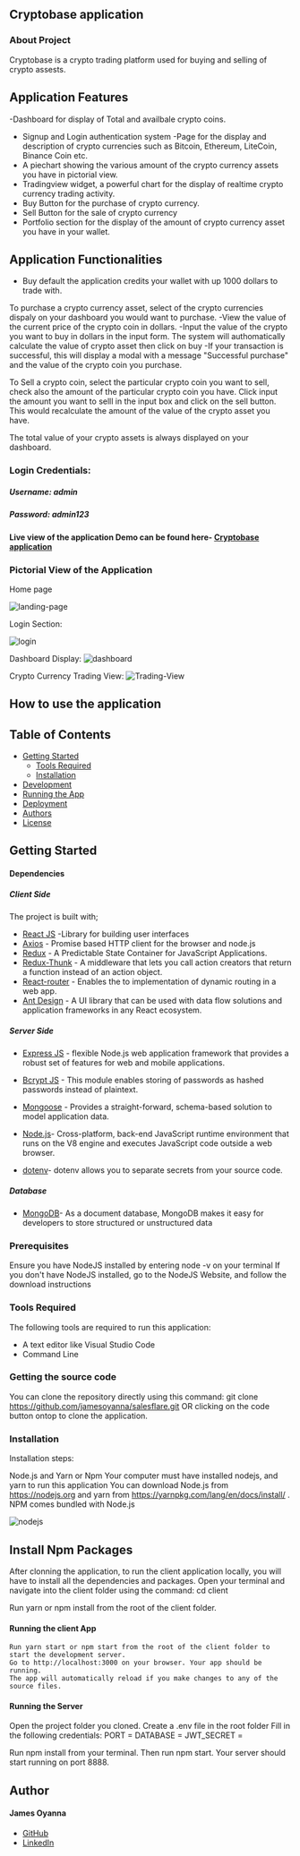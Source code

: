 ## Cryptobase application

### About Project
Cryptobase is a crypto trading platform used for buying and selling of crypto assests.

## Application Features
-Dashboard for display of Total and availbale crypto coins.
- Signup and Login authentication system
-Page for the display and description of crypto currencies such as Bitcoin, Ethereum, LiteCoin, Binance Coin etc.
- A piechart showing the various amount of the crypto currency assets you have in pictorial view.
- Tradingview widget, a powerful chart for the display of realtime crypto currency trading activity.
- Buy Button for the purchase of crypto currency.
- Sell Button for the sale of crypto currency
- Portfolio section for the display of the amount of crypto currency asset you have in your wallet.

## Application Functionalities
- Buy default the application credits your wallet with up 1000 dollars to trade with.

To purchase a crypto currency asset, select of the crypto currencies dispaly on your dashboard you would want to purchase. 
-View the value of the current price of the crypto coin in dollars. 
-Input the value of the crypto you want to buy in dollars in the input form. 
The system will authomatically calculate the value of crypto asset then click on buy
-If your transaction is successful, this will display a modal with a message "Successful purchase" and the value of the crypto coin you purchase.

To Sell a crypto coin, select the particular crypto coin you want to sell, check also the amount of the particular crypto coin you have. Click input the amount you want to selll in the input box and click on the sell button. This would recalculate the amount of the value of the crypto asset you have.

The total value of your crypto assets is always displayed on your dashboard.


### Login Credentials: 
##### Username: admin 
##### Password: admin123

#### Live view of the application Demo can be found here- [Cryptobase application](https://crypto-base.netlify.app/)



### Pictorial View of the Application

Home page

![landing-page](https://user-images.githubusercontent.com/26815113/155330512-28823c82-f7f2-4d18-b00f-63f47ad1ce53.PNG)




Login Section:

![login](https://user-images.githubusercontent.com/26815113/155330818-a585356e-a7fa-4b17-957e-0623f9267be3.PNG)



Dashboard Display: 
![dashboard](https://user-images.githubusercontent.com/26815113/155331083-ac408180-6e67-4f9b-afd3-282a16478afe.PNG)



Crypto Currency Trading View:
![Trading-View](https://user-images.githubusercontent.com/26815113/155331485-af773bbd-8431-4154-9018-0fadd094ca56.PNG)




## How to use the application

## Table of Contents
- [Getting Started](#getting-started)
	- [Tools Required](#tools-required)
	- [Installation](#installation)
- [Development](#development)
- [Running the App](#running-the-app)
- [Deployment](#deployment)
- [Authors](#authors)
- [License](#license)

## Getting Started

#### Dependencies
##### Client Side

The project is built with;
* [React JS](https://beta.reactjs.org/) -Library for building user interfaces
* [Axios](https://axios-http.com) - Promise based HTTP client for the browser and node.js
* [Redux](https://redux.js.org/) - A Predictable State Container for JavaScript Applications.
* [Redux-Thunk](https://www.npmjs.com/package/redux-thunk) - A middleware that lets you call action creators that return a function instead of an action object.
* [React-router](https://reactrouter.com) - Enables the to implementation of dynamic routing in a web app.
* [Ant Design](https://ant.design) - A UI library that can be used with data flow solutions and application frameworks in any React ecosystem.


##### Server Side
* [Express JS](https://expressjs.com/) - flexible Node.js web application framework that provides a robust set of features for web and mobile applications.
* [Bcrypt JS](https://www.npmjs.com/package/bcrypt) - This module enables storing of passwords as hashed passwords instead of plaintext.
* [Mongoose](https://mongoosejs.com) - Provides a straight-forward, schema-based solution to model application data.
* [Node.js](https://nodejs.org/en)- Cross-platform, back-end JavaScript runtime environment that runs on the V8 engine and executes JavaScript code outside a web browser.

* [dotenv](https://www.npmjs.com/package/dotenv)- dotenv allows you to separate secrets from your source code.

##### Database
* [MongoDB](https://www.mongodb.com)- As a document database, MongoDB makes it easy for developers to store structured or unstructured data

 
### Prerequisites
Ensure you have NodeJS installed by entering node -v on your terminal If you don't have NodeJS installed, go to the NodeJS Website, and follow the download instructions


### Tools Required
The following tools are required to run this application:

* A text editor like Visual Studio Code
* Command Line

### Getting the source code
You can clone the repository directly using this command:
git clone https://github.com/jamesoyanna/salesflare.git
OR clicking on the code button ontop to clone the application.

### Installation
Installation steps:

Node.js and Yarn or Npm
Your computer must have installed nodejs, and yarn to run this application You can download Node.js from https://nodejs.org and yarn from https://yarnpkg.com/lang/en/docs/install/ . NPM comes bundled with Node.js

![nodejs](https://user-images.githubusercontent.com/26815113/132867561-bf2ec1a2-cd63-461f-95dd-e95c1c6676c7.PNG)

## Install Npm Packages
After clonning the application, to run the client application locally, you will have to install all the dependencies and packages. 
Open your terminal and navigate into the client folder using the command:
cd client

 Run yarn or npm install from the root of the client folder.


#### Running the client App

  ``` 
Run yarn start or npm start from the root of the client folder to start the development server. 
Go to http://localhost:3000 on your browser. Your app should be running.
The app will automatically reload if you make changes to any of the source files.
  ```

#### Running the Server
Open the project folder you cloned. 
Create a .env file in the root folder
Fill in the following credentials:
PORT = 
DATABASE =
JWT_SECRET =

Run npm install from your terminal.
Then run npm start. 
Your server should start running on port 8888.

## Author

#### James Oyanna
* [GitHub](https://github.com/jamesoyanna)
* [LinkedIn](https://www.linkedin.com/in/jamesoyanna)


